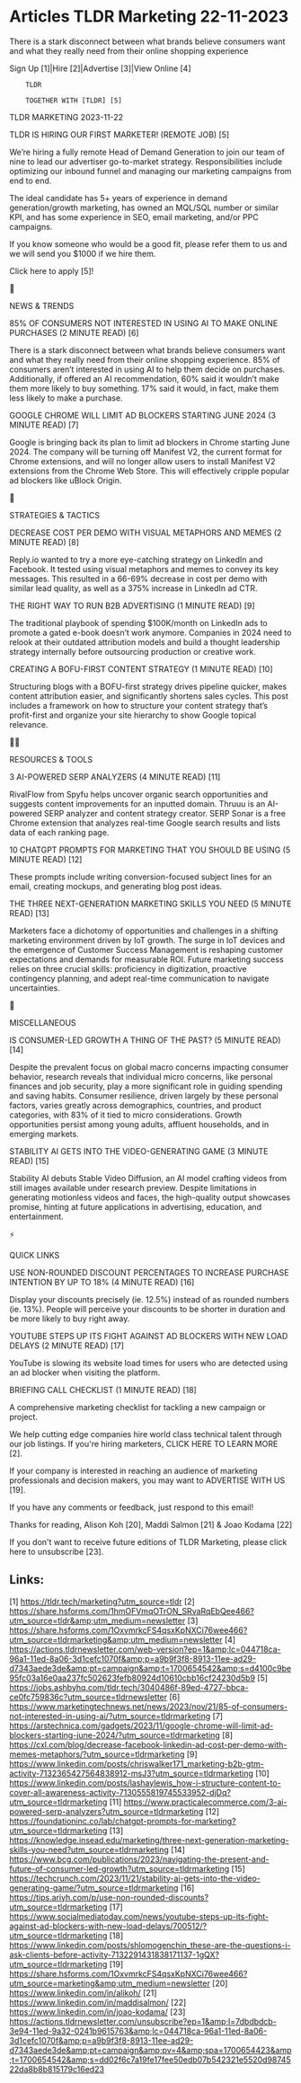 # Articles TLDR Marketing 22-11-2023

There is a stark disconnect between what brands believe consumers want
and what they really need from their online shopping experience  

Sign Up [1]|Hire [2]|Advertise [3]|View Online [4] 

		TLDR 

		TOGETHER WITH [TLDR] [5]

TLDR MARKETING 2023-11-22

 TLDR IS HIRING OUR FIRST MARKETER! (REMOTE JOB) [5] 

 We’re hiring a fully remote Head of Demand
Generation to join our team of nine to lead our advertiser
go-to-market strategy.
Responsibilities include optimizing our inbound funnel and managing
our marketing campaigns from end to end.

The ideal candidate has 5+ years of experience in demand
generation/growth marketing, has owned an MQL/SQL number or similar
KPI, and has some experience in SEO, email marketing, and/or PPC
campaigns.

If you know someone who would be a good fit, please refer them to
us and we will send you $1000 if we hire them.

Click here to apply [5]!

📱 

NEWS & TRENDS

 85% OF CONSUMERS NOT INTERESTED IN USING AI TO MAKE ONLINE PURCHASES
(2 MINUTE READ) [6] 

 There is a stark disconnect between what brands believe consumers
want and what they really need from their online shopping experience.
85% of consumers aren’t interested in using AI to help them decide
on purchases. Additionally, if offered an AI recommendation, 60% said
it wouldn’t make them more likely to buy something. 17% said it
would, in fact, make them less likely to make a purchase. 

 GOOGLE CHROME WILL LIMIT AD BLOCKERS STARTING JUNE 2024 (3 MINUTE
READ) [7] 

 Google is bringing back its plan to limit ad blockers in Chrome
starting June 2024. The company will be turning off Manifest V2, the
current format for Chrome extensions, and will no longer allow users
to install Manifest V2 extensions from the Chrome Web Store. This will
effectively cripple popular ad blockers like uBlock Origin. 

🚀 

STRATEGIES & TACTICS

 DECREASE COST PER DEMO WITH VISUAL METAPHORS AND MEMES (2 MINUTE
READ) [8] 

 Reply.io wanted to try a more eye-catching strategy on LinkedIn and
Facebook. It tested using visual metaphors and memes to convey its key
messages. This resulted in a 66-69% decrease in cost per demo with
similar lead quality, as well as a 375% increase in LinkedIn ad CTR. 

 THE RIGHT WAY TO RUN B2B ADVERTISING (1 MINUTE READ) [9] 

 The traditional playbook of spending $100K/month on LinkedIn ads to
promote a gated e-book doesn’t work anymore. Companies in 2024 need
to relook at their outdated attribution models and build a thought
leadership strategy internally before outsourcing production or
creative work. 

 CREATING A BOFU-FIRST CONTENT STRATEGY (1 MINUTE READ) [10] 

 Structuring blogs with a BOFU-first strategy drives pipeline quicker,
makes content attribution easier, and significantly shortens sales
cycles. This post includes a framework on how to structure your
content strategy that’s profit-first and organize your site
hierarchy to show Google topical relevance. 

🧑‍💻 

RESOURCES & TOOLS

 3 AI-POWERED SERP ANALYZERS (4 MINUTE READ) [11] 

 RivalFlow from Spyfu helps uncover organic search opportunities and
suggests content improvements for an inputted domain. Thruuu is an
AI-powered SERP analyzer and content strategy creator. SERP Sonar is a
free Chrome extension that analyzes real-time Google search results
and lists data of each ranking page. 

 10 CHATGPT PROMPTS FOR MARKETING THAT YOU SHOULD BE USING (5 MINUTE
READ) [12] 

 These prompts include writing conversion-focused subject lines for an
email, creating mockups, and generating blog post ideas. 

 THE THREE NEXT-GENERATION MARKETING SKILLS YOU NEED (5 MINUTE READ)
[13] 

 Marketers face a dichotomy of opportunities and challenges in a
shifting marketing environment driven by IoT growth. The surge in IoT
devices and the emergence of Customer Success Management is reshaping
customer expectations and demands for measurable ROI. Future marketing
success relies on three crucial skills: proficiency in digitization,
proactive contingency planning, and adept real-time communication to
navigate uncertainties. 

🎁 

MISCELLANEOUS

 IS CONSUMER-LED GROWTH A THING OF THE PAST? (5 MINUTE READ) [14] 

 Despite the prevalent focus on global macro concerns impacting
consumer behavior, research reveals that individual micro concerns,
like personal finances and job security, play a more significant role
in guiding spending and saving habits. Consumer resilience, driven
largely by these personal factors, varies greatly across demographics,
countries, and product categories, with 83% of it tied to micro
considerations. Growth opportunities persist among young adults,
affluent households, and in emerging markets. 

 STABILITY AI GETS INTO THE VIDEO-GENERATING GAME (3 MINUTE READ) [15]


 Stability AI debuts Stable Video Diffusion, an AI model crafting
videos from still images available under research preview. Despite
limitations in generating motionless videos and faces, the
high-quality output showcases promise, hinting at future applications
in advertising, education, and entertainment. 

⚡ 

QUICK LINKS

 USE NON-ROUNDED DISCOUNT PERCENTAGES TO INCREASE PURCHASE INTENTION
BY UP TO 18% (4 MINUTE READ) [16] 

 Display your discounts precisely (ie. 12.5%) instead of as rounded
numbers (ie. 13%). People will perceive your discounts to be shorter
in duration and be more likely to buy right away. 

 YOUTUBE STEPS UP ITS FIGHT AGAINST AD BLOCKERS WITH NEW LOAD DELAYS
(2 MINUTE READ) [17] 

 YouTube is slowing its website load times for users who are detected
using an ad blocker when visiting the platform. 

 BRIEFING CALL CHECKLIST (1 MINUTE READ) [18] 

 A comprehensive marketing checklist for tackling a new campaign or
project. 

 We help cutting edge companies hire world class technical talent
through our job listings. If you're hiring marketers, CLICK HERE TO
LEARN MORE [2]. 

If your company is interested in reaching an audience of marketing
professionals and decision makers, you may want to ADVERTISE WITH US
[19]. 

If you have any comments or feedback, just respond to this email! 

Thanks for reading, 
Alison Koh [20], Maddi Salmon [21] & Joao Kodama [22] 

If you don't want to receive future editions of TLDR Marketing,
please click here to unsubscribe [23]. 

 

Links:
------
[1] https://tldr.tech/marketing?utm_source=tldr
[2] https://share.hsforms.com/1hmOFVmqOTrON_SRvaRqEbQee466?utm_source=tldr&amp;utm_medium=newsletter
[3] https://share.hsforms.com/1OxvmrkcFS4qsxKpNXCi76wee466?utm_source=tldrmarketing&amp;utm_medium=newsletter
[4] https://actions.tldrnewsletter.com/web-version?ep=1&amp;lc=044718ca-96a1-11ed-8a06-3d1cefc1070f&amp;p=a9b9f3f8-8913-11ee-ad29-d7343aede3de&amp;pt=campaign&amp;t=1700654542&amp;s=d4100c9be95fc03a16e0aa237fc502623fefb80924d10610cbb16cf24230d5b9
[5] https://jobs.ashbyhq.com/tldr.tech/3040486f-89ed-4727-bbca-ce0fc759836c?utm_source=tldrnewsletter
[6] https://www.marketingtechnews.net/news/2023/nov/21/85-of-consumers-not-interested-in-using-ai/?utm_source=tldrmarketing
[7] https://arstechnica.com/gadgets/2023/11/google-chrome-will-limit-ad-blockers-starting-june-2024/?utm_source=tldrmarketing
[8] https://cxl.com/blog/decrease-facebook-linkedin-ad-cost-per-demo-with-memes-metaphors/?utm_source=tldrmarketing
[9] https://www.linkedin.com/posts/chriswalker171_marketing-b2b-gtm-activity-7132365427564838912-msJ3?utm_source=tldrmarketing
[10] https://www.linkedin.com/posts/lashaylewis_how-i-structure-content-to-cover-all-awareness-activity-7130555819745533952-djDq?utm_source=tldrmarketing
[11] https://www.practicalecommerce.com/3-ai-powered-serp-analyzers?utm_source=tldrmarketing
[12] https://foundationinc.co/lab/chatgpt-prompts-for-marketing?utm_source=tldrmarketing
[13] https://knowledge.insead.edu/marketing/three-next-generation-marketing-skills-you-need?utm_source=tldrmarketing
[14] https://www.bcg.com/publications/2023/navigating-the-present-and-future-of-consumer-led-growth?utm_source=tldrmarketing
[15] https://techcrunch.com/2023/11/21/stability-ai-gets-into-the-video-generating-game/?utm_source=tldrmarketing
[16] https://tips.ariyh.com/p/use-non-rounded-discounts?utm_source=tldrmarketing
[17] https://www.socialmediatoday.com/news/youtube-steps-up-its-fight-against-ad-blockers-with-new-load-delays/700512/?utm_source=tldrmarketing
[18] https://www.linkedin.com/posts/shlomogenchin_these-are-the-questions-i-ask-clients-before-activity-7132291431838171137-1gQX?utm_source=tldrmarketing
[19] https://share.hsforms.com/1OxvmrkcFS4qsxKpNXCi76wee466?utm_source=marketing&amp;utm_medium=newsletter
[20] https://www.linkedin.com/in/alikoh/
[21] https://www.linkedin.com/in/maddisalmon/
[22] https://www.linkedin.com/in/joao-kodama/
[23] https://actions.tldrnewsletter.com/unsubscribe?ep=1&amp;l=7dbdbdcb-3e94-11ed-9a32-0241b9615763&amp;lc=044718ca-96a1-11ed-8a06-3d1cefc1070f&amp;p=a9b9f3f8-8913-11ee-ad29-d7343aede3de&amp;pt=campaign&amp;pv=4&amp;spa=1700654423&amp;t=1700654542&amp;s=dd02f6c7a19fe17fee50edb07b542321e5520d9874522da8b8b815179c16ed23